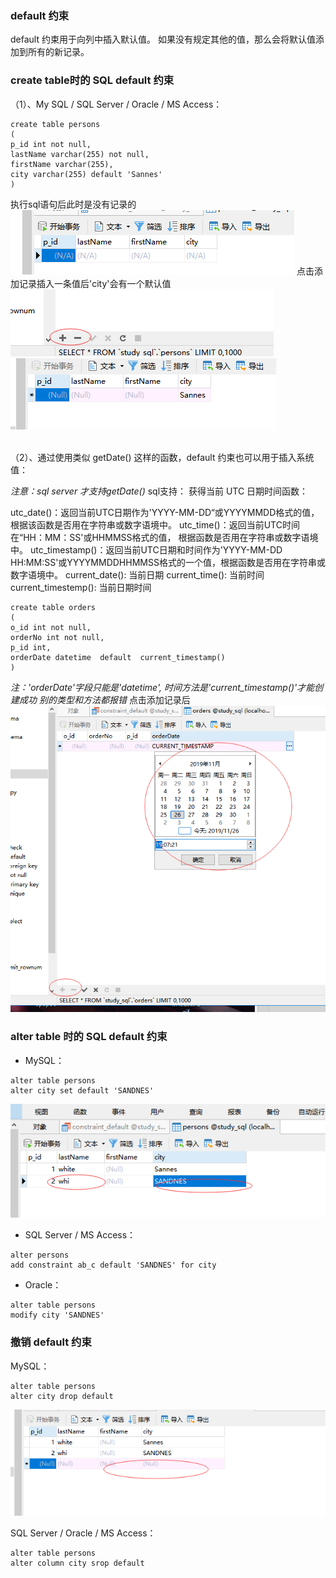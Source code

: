 ### default 约束

default 约束用于向列中插入默认值。
如果没有规定其他的值，那么会将默认值添加到所有的新记录。

### create table时的 SQL default 约束

（1）、My SQL / SQL Server / Oracle / MS Access：
```
create table persons
(
p_id int not null,
lastName varchar(255) not null,
firstName varchar(255),
city varchar(255) default 'Sannes'
)
```
执行sql语句后此时是没有记录的
<img src='img/constraint_default.png' />
点击添加记录插入一条值后'city'会有一个默认值
<img src='img/constraint_default_add.png' />
<img src='img/constraint_default_add_data.png' />


<br />
（2）、通过使用类似 getDate() 这样的函数，default 约束也可以用于插入系统值：

*注意：sql server 才支持getDate()*
sql支持：
获得当前 UTC 日期时间函数：
> 
utc_date()：返回当前UTC日期作为'YYYY-MM-DD“或YYYYMMDD格式的值， 根据该函数是否用在字符串或数字语境中。
utc_time()：返回当前UTC时间在“HH：MM：SS'或HHMMSS格式的值， 根据函数是否用在字符串或数字语境中。
utc_timestamp()：返回当前UTC日期和时间作为'YYYY-MM-DD HH:MM:SS'或YYYYMMDDHHMMSS格式的一个值，根据函数是否用在字符串或数字语境中。
current_date(): 当前日期
current_time(): 当前时间
current_timestemp(): 当前日期时间
```
create table orders
(
o_id int not null,
orderNo int not null,
p_id int,
orderDate datetime  default  current_timestamp()
)
``` 
*注：'orderDate'字段只能是'datetime', 时间方法是'current_timestamp()'才能创建成功*
*别的类型和方法都报错*
点击添加记录后
<img src='img/constraint_default_current_timestamp.png' />


### alter table 时的 SQL default 约束

* MySQL：
```
alter table persons
alter city set default 'SANDNES'
```
<img src='img/constraint_default_alter.png' />

* SQL Server / MS Access：
```
alter persons
add constraint ab_c default 'SANDNES' for city
```
* Oracle：
```
alter table persons
modify city 'SANDNES'
```

### 撤销 default 约束
MySQL：
```
alter table persons
alter city drop default
```
<img src='img/constraint_default_alter_drop.png' />

SQL Server / Oracle / MS Access：
```
alter table persons
alter column city srop default
```
